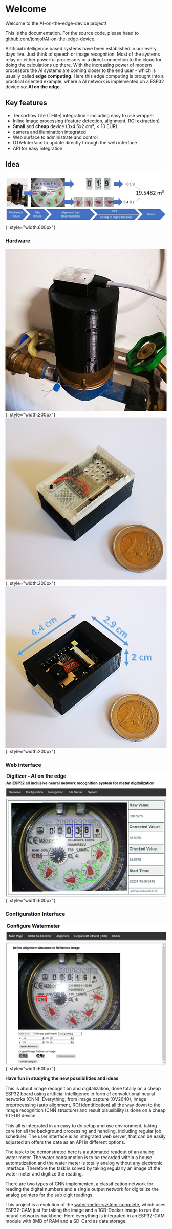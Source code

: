# Welcome

Welcome to the AI-on-the-edge-device project!

This is the documentation. For the source code, please head to [github.com/jomjol/AI-on-the-edge-device](https://github.com/jomjol/AI-on-the-edge-device).

Artificial intelligence based systems have been established in our every days live. Just think of speech or image recognition. Most of the systems relay on either powerful processors or a direct connection to the cloud for doing the calculations up there. With the increasing power of modern processors the AI systems are coming closer to the end user - which is usually called **edge computing**.
Here this edge computing is brought into a practical oriented example, where a AI network is implemented on a ESP32 device so: **AI on the edge**.

## Key features
- Tensorflow Lite (TFlite) integration - including easy to use wrapper
- Inline Image processing (feature detection, alignment, ROI extraction)
- **Small** and **cheap** device (3x4.5x2 cm³, < 10 EUR)
- camera and illumination integrated
- Web surface to administrate and control
- OTA-Interface to update directly through the web interface
- API for easy integration

## Idea

![Idea](img/idea.jpg){: style="width:600px"}


### Hardware

![](img/watermeter_all.jpg){: style="width:200px"}
![](img/main.jpg){: style="width:200px"}
![](img/size.png){: style="width:200px"}


### Web interface

![](img/watermeter.jpg){: style="width:600px"}

### Configuration Interface

![](img/edit_reference.jpg){: style="width:600px"}


**Have fun in studying the new possibilities and ideas**

This is about image recognition and digitalization, done totally on a cheap ESP32 board using artificial intelligence in form of convolutional neural networks (CNN). Everything, from image capture (OV2640), image preprocessing (auto alignment, ROI identification) all the way down to the image recognition (CNN structure) and result plausibility is done on a cheap 10 EUR device.

This all is integrated in an easy to do setup and use environment, taking care for all the background processing and handling, including regular job scheduler. The user interface is an integrated web server, that can be easily adjusted an offers the data as an API in different options.

The task to be demonstrated here is a automated readout of an analog water meter. The water consumption is to be recorded within a house automatization and the water meter is totally analog without any electronic interface. Therefore the task is solved by taking regularly an image of the water meter and digitize the reading.

There are two types of CNN implemented, a classification network for reading the digital numbers and a single output network for digitalize the analog pointers for the sub digit readings.

This project is a evolution of the [water-meter-system-complete](https://github.com/jomjol/water-meter-system-complete), which uses ESP32-CAM just for taking the image and a 1GB-Docker image to run the neural networks backbone. Here everything is integrated in an ESP32-CAM module with 8MB of RAM and a SD-Card as data storage.
